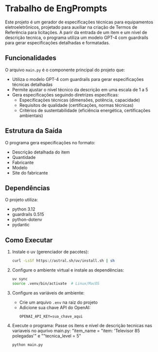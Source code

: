 # Trabalho de EngPrompts

Este projeto é um gerador de especificações técnicas para equipamentos eletroeletrônicos, projetado para auxiliar na criação de Termos de Referência para licitações. 
A parir da entrada de um item e um nível de descrição tecnica, o programa utiliza um modelo GPT-4 com guardrails para gerar especificações detalhadas e formatadas.


## Funcionalidades

O arquivo `main.py` é o componente principal do projeto que:

- Utiliza o modelo GPT-4 com guardrails para gerar especificações técnicas detalhadas
- Permite ajustar o nível técnico da descrição em uma escala de 1 a 5
- Gera especificações seguindo diretrizes específicas:
  - Especificações técnicas (dimensões, potência, capacidade)
  - Requisitos de qualidade (certificações, normas técnicas)
  - Critérios de sustentabilidade (eficiência energética, certificações ambientais)

## Estrutura da Saída

O programa gera especificações no formato:
- Descrição detalhada do item
- Quantidade
- Fabricante
- Modelo
- Site do fabricante

## Dependências

O projeto utiliza:
- python 3.12
- guardrails 0.515
- python-dotenv
- pydantic

## Como Executar

1. Instale o uv (gerenciador de pacotes):
   ```bash
   curl -LsSf https://astral.sh/uv/install.sh | sh
   ```

2. Configure o ambiente virtual e instale as dependências:
   ```bash
   uv sync
   source .venv/bin/activate  # Linux/MacOS
   
   ```

3. Configure as variáveis de ambiente:
   - Crie um arquivo `.env` na raiz do projeto
   - Adicione sua chave API do OpenAI:
     ```
     OPENAI_API_KEY=sua_chave_aqui
     ```

4. Execute o programa: Passe os itens e nível de descrição tecnicas nas variaveis no aqurivo main.py:  "item_name = "item: 'Televisor 85 polegadas'" e ""tecnica_level = 5"

   ```bash
   python main.py
   ```
